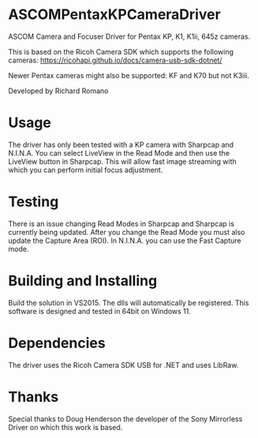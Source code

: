 # ASCOMPentaxKPCameraDriver

ASCOM Camera and Focuser Driver for Pentax KP, K1, K1ii, 645z cameras.

This is based on the Ricoh Camera SDK which supports the following cameras:
https://ricohapi.github.io/docs/camera-usb-sdk-dotnet/

Newer Pentax cameras might also be supported: KF and K70 but not K3iii.

Developed by Richard Romano

# Usage

The driver has only been tested with a KP camera with Sharpcap and N.I.N.A.  You can select LiveView in the Read Mode and then use the LiveView button in Sharpcap.  This will allow fast image streaming with which you can perform initial focus adjustment.

# Testing

There is an issue changing Read Modes in Sharpcap and Sharpcap is currently being updated.  After you change the Read Mode you must also update the Capture Area (ROI).  In N.I.N.A. you can use the Fast Capture mode. 

# Building and Installing

Build the solution in VS2015.  The dlls will automatically be registered.  This software is designed and tested in 64bit on Windows 11.

# Dependencies

The driver uses the Ricoh Camera SDK USB for .NET and uses LibRaw.

# Thanks

Special thanks to Doug Henderson the developer of the Sony Mirrorless Driver on which this work is based. 
